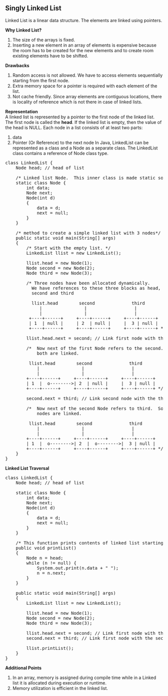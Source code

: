 ## Singly Linked List  
Linked List is a linear data structure. The elements are linked using pointers. 
  
**Why Linked List?**  
1) The size of the arrays is fixed.  
2) Inserting a new element in an array of elements is expensive because the room has to be created for the new elements and to create room existing elements have to be shifted.  
  
**Drawbacks**  
1) Random access is not allowed. We have to access elements sequentially starting from the first node.
2) Extra memory space for a pointer is required with each element of the list.
3) Not cache friendly. Since array elements are contiguous locations, there is locality of reference which is not there in case of linked lists.  
  
**Representation**  
A linked list is represented by a pointer to the first node of the linked list. The first node is called the **head**. If the linked list is empty, then the value of the head is NULL.
Each node in a list consists of at least two parts:
1) data
2) Pointer (Or Reference) to the next node
In Java, LinkedList can be represented as a class and a Node as a separate class. The LinkedList class contains a reference of Node class type.  
<pre>
class LinkedList { 
    Node head; // head of list 
  
    /* Linked list Node.  This inner class is made static so that main() can access it */
    static class Node { 
        int data; 
        Node next; 
        Node(int d) 
        { 
            data = d; 
            next = null; 
        } 
    } 
  
    /* method to create a simple linked list with 3 nodes*/
    public static void main(String[] args) 
    { 
        /* Start with the empty list. */
        LinkedList llist = new LinkedList(); 
  
        llist.head = new Node(1); 
        Node second = new Node(2); 
        Node third = new Node(3); 
  
        /* Three nodes have been allocated dynamically. 
          We have references to these three blocks as head,   
          second and third 
  
          llist.head        second              third 
             |                |                  | 
             |                |                  | 
         +----+------+     +----+------+     +----+------+ 
         | 1  | null |     | 2  | null |     |  3 | null | 
         +----+------+     +----+------+     +----+------+ */
  
        llist.head.next = second; // Link first node with the second node 
  
        /*  Now next of the first Node refers to the second.  So they 
            both are linked. 
  
         llist.head        second              third 
            |                |                  | 
            |                |                  | 
        +----+------+     +----+------+     +----+------+ 
        | 1  |  o-------->| 2  | null |     |  3 | null | 
        +----+------+     +----+------+     +----+------+ */
  
        second.next = third; // Link second node with the third node 
  
        /*  Now next of the second Node refers to third.  So all three 
            nodes are linked. 
  
         llist.head        second              third 
            |                |                  | 
            |                |                  | 
        +----+------+     +----+------+     +----+------+ 
        | 1  |  o-------->| 2  |  o-------->|  3 | null | 
        +----+------+     +----+------+     +----+------+ */
    } 
} 
</pre>  

**Linked List Traversal**  
<pre>
class LinkedList { 
    Node head; // head of list 
  
    static class Node { 
        int data; 
        Node next; 
        Node(int d) 
        { 
            data = d; 
            next = null; 
        } 
    } 
  
    /* This function prints contents of linked list starting from head */
    public void printList() 
    { 
        Node n = head; 
        while (n != null) { 
            System.out.print(n.data + " "); 
            n = n.next; 
        } 
    } 
  
    public static void main(String[] args) 
    { 
        LinkedList llist = new LinkedList(); 
  
        llist.head = new Node(1); 
        Node second = new Node(2); 
        Node third = new Node(3); 
  
        llist.head.next = second; // Link first node with the second node 
        second.next = third; // Link first node with the second node 
  
        llist.printList(); 
    } 
}
</pre>  
  
**Additional Points**  
1) In an array, memory is assigned during compile time while in a Linked list it is allocated during execution or runtime.
2) Memory utilization is efficient in the linked list.
